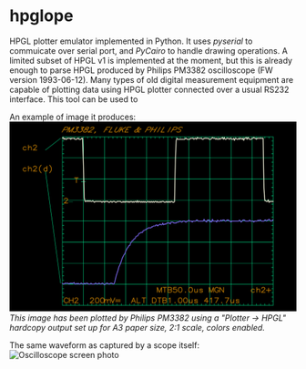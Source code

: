 # hpglope
HPGL plotter emulator implemented in Python. It uses _pyserial_ to commuicate over serial port, and _PyCairo_ to handle drawing operations. A limited subset of HPGL v1 is implemented at the moment, but this is already enough to parse HPGL produced by Philips PM3382 oscilloscope (FW version 1993-06-12).
Many types of old digital measurement equipment are capable of plotting data using HPGL plotter connected over a usual RS232 interface. This tool can be used to 

An example of image it produces:
![HPGL rendered to PNG](doc/waveform_example.png)
_This image has been plotted by Philips PM3382 using a "Plotter -> HPGL" hardcopy output set up for A3 paper size, 2:1 scale, colors enabled._

The same waveform as captured by a scope itself:
![Oscilloscope screen photo](doc/waveform_screen.png)

